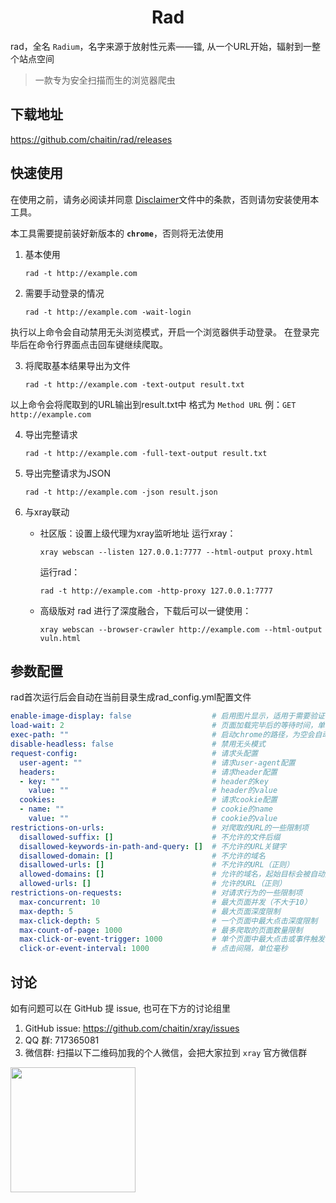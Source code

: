 <h1 align="center">Rad</h1>

rad，全名 `Radium`，名字来源于放射性元素——镭, 从一个URL开始，辐射到一整个站点空间

> 一款专为安全扫描而生的浏览器爬虫

## 下载地址

https://github.com/chaitin/rad/releases


## 快速使用

在使用之前，请务必阅读并同意 [Disclaimer](./Disclaimer.md)文件中的条款，否则请勿安装使用本工具。

本工具需要提前装好新版本的 **`chrome`**，否则将无法使用 

1. 基本使用

    ```
    rad -t http://example.com
    ```

2. 需要手动登录的情况
    
    ```
    rad -t http://example.com -wait-login
    ```

执行以上命令会自动禁用无头浏览模式，开启一个浏览器供手动登录。
在登录完毕后在命令行界面点击回车键继续爬取。

3. 将爬取基本结果导出为文件

    ```
    rad -t http://example.com -text-output result.txt
    ```

以上命令会将爬取到的URL输出到result.txt中
格式为 `Method URL` 例：`GET http://example.com`

4. 导出完整请求

    ```
    rad -t http://example.com -full-text-output result.txt
    ```
    

5. 导出完整请求为JSON

    ```
    rad -t http://example.com -json result.json
    ```    

6. 与xray联动

    * 社区版：设置上级代理为xray监听地址
        运行xray：

        ```
        xray webscan --listen 127.0.0.1:7777 --html-output proxy.html
        ```

        运行rad：

        ```
        rad -t http://example.com -http-proxy 127.0.0.1:7777
        ```

    * 高级版对 rad 进行了深度融合，下载后可以一键使用：

        ```
        xray webscan --browser-crawler http://example.com --html-output vuln.html
        ```

## 参数配置

rad首次运行后会自动在当前目录生成rad_config.yml配置文件

```yaml
enable-image-display: false                  # 启用图片显示，适用于需要验证码登录的情况，启用wait-login自动开启
load-wait: 2                                 # 页面加载完毕后的等待时间，单位秒，网速不佳时可尝试调大该值
exec-path: ""                                # 启动chrome的路径，为空会自动在默认路径寻找
disable-headless: false                      # 禁用无头模式
request-config:                              # 请求头配置
  user-agent: ""                             # 请求user-agent配置
  headers:                                   # 请求header配置
  - key: ""                                  # header的key
    value: ""                                # header的value
  cookies:                                   # 请求cookie配置
  - name: ""                                 # cookie的name
    value: ""                                # cookie的value
restrictions-on-urls:                        # 对爬取的URL的一些限制项
  disallowed-suffix: []                      # 不允许的文件后缀
  disallowed-keywords-in-path-and-query: []  # 不允许的URL关键字
  disallowed-domain: []                      # 不允许的域名
  disallowed-urls: []                        # 不允许的URL（正则）
  allowed-domains: []                        # 允许的域名，起始目标会被自动加入其中
  allowed-urls: []                           # 允许的URL（正则）
restrictions-on-requests:                    # 对请求行为的一些限制项
  max-concurrent: 10                         # 最大页面并发（不大于10）
  max-depth: 5                               # 最大页面深度限制
  max-click-depth: 5                         # 一个页面中最大点击深度限制
  max-count-of-page: 1000                    # 最多爬取的页面数量限制
  max-click-or-event-trigger: 1000           # 单个页面中最大点击或事件触发次数(不大于10000)
  click-or-event-interval: 1000              # 点击间隔，单位毫秒

```

## 讨论

如有问题可以在 GitHub 提 issue, 也可在下方的讨论组里

1. GitHub issue: https://github.com/chaitin/xray/issues
1. QQ 群: 717365081
1. 微信群: 扫描以下二维码加我的个人微信，会把大家拉到 `xray` 官方微信群    

<img src="https://docs.xray.cool/assets/wechat.jpg?nocache=_" height="200px">


